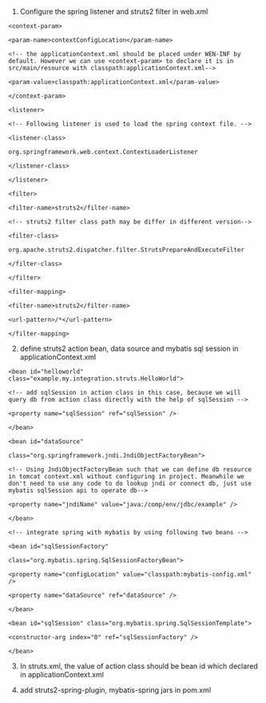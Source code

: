 1. Configure the spring listener and struts2 filter in web.xml

```
<context-param>

<param-name>contextConfigLocation</param-name>

<!-- the applicationContext.xml should be placed under WEN-INF by default. However we can use <context-param> to declare it is in src/main/resource with classpath:applicationContext.xml-->

<param-value>classpath:applicationContext.xml</param-value>

</context-param>

<listener>

<!-- Following listener is used to load the spring context file. -->

<listener-class>

org.springframework.web.context.ContextLoaderListener

</listener-class>

</listener>

<filter>

<filter-name>struts2</filter-name>

<!-- struts2 filter class path may be differ in different version-->

<filter-class>

org.apache.struts2.dispatcher.filter.StrutsPrepareAndExecuteFilter

</filter-class>

</filter>

<filter-mapping>

<filter-name>struts2</filter-name>

<url-pattern>/*</url-pattern>

</filter-mapping>
```

2. define struts2 action bean, data source and mybatis sql session in applicationContext.xml

```
<bean id="helloworld" class="example.my.integration.struts.HelloWorld">

<!-- add sqlSession in action class in this case, because we will query db from action class directly with the help of sqlSession -->

<property name="sqlSession" ref="sqlSession" />

</bean>

<bean id="dataSource"

class="org.springframework.jndi.JndiObjectFactoryBean">

<!-- Using JndiObjectFactoryBean such that we can define db resource in tomcat context.xml without configuring in project. Meanwhile we don't need to use any code to do lookup jndi or connect db, just use mybatis sqlSession api to operate db-->

<property name="jndiName" value="java:/comp/env/jdbc/example" />

</bean>

<!-- integrate spring with mybatis by using following two beans -->

<bean id="sqlSessionFactory"

class="org.mybatis.spring.SqlSessionFactoryBean">

<property name="configLocation" value="classpath:mybatis-config.xml" />

<property name="dataSource" ref="dataSource" />

</bean>

<bean id="sqlSession" class="org.mybatis.spring.SqlSessionTemplate">

<constructor-arg index="0" ref="sqlSessionFactory" />

</bean>
```

3. In struts.xml, the value of action class should be bean id which declared in applicationContext.xml


4. add struts2-spring-plugin, mybatis-spring jars in pom.xml
